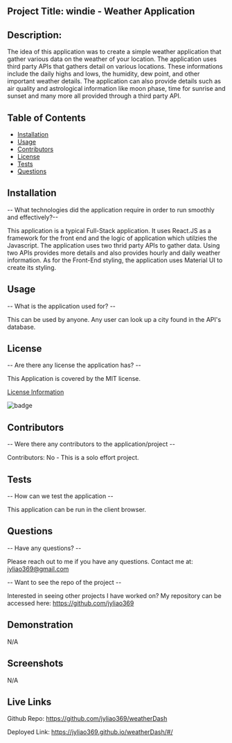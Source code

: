 ## Project Title: windie - Weather Application

## Description:

The idea of this application was to create a simple weather application that gather various data on the weather of your location. The application uses third party APIs that gathers detail on various locations. These informations include the daily highs and lows, the humidity, dew point, and other important weather details. The application can also provide details such as air quality and astrological information like moon phase, time for sunrise and sunset and many more all provided through a third party API.

## Table of Contents

- [Installation](#installation)
- [Usage](#usage)
- [Contributors](#contributors)
- [License](#license)
- [Tests](#tests)
- [Questions](#questions)

## Installation

-- What technologies did the application require in order to run smoothly and effectively?--

This application is a typical Full-Stack application. It uses React.JS as a framework for the front end and the logic of application which utilzies the Javascript. The application uses two thrid party APIs to gather data. Using two APIs provides more details and also provides hourly and daily weather information. As for the Front-End styling, the application uses Material UI to create its styling.

## Usage

-- What is the application used for? --

This can be used by anyone. Any user can look up a city found in the API's database.

## License

-- Are there any license the application has? --

This Application is covered by the MIT license.

[License Information](https://opensource.org/licenses/MIT)

![badge](https://img.shields.io/static/v1?label=License&message=MIT&color=success)

## Contributors

-- Were there any contributors to the application/project --

Contributors: No - This is a solo effort project.

## Tests

-- How can we test the application --

This application can be run in the client browser.

## Questions

-- Have any questions? --

Please reach out to me if you have any questions. Contact me at: jyliao369@gmail.com

-- Want to see the repo of the project --

Interested in seeing other projects I have worked on? My repository can be accessed here:
https://github.com/jyliao369

## Demonstration

N/A

## Screenshots

N/A

## Live Links

Github Repo: https://github.com/jyliao369/weatherDash

Deployed Link: https://jyliao369.github.io/weatherDash/#/
